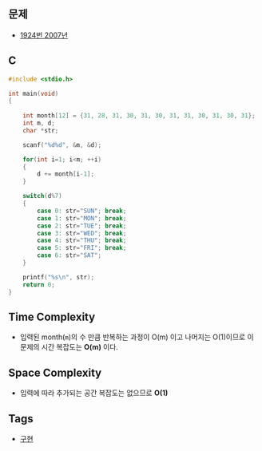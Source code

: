   ## 문제
- [1924번 2007년](https://www.acmicpc.net/problem/1924)

## C
```cpp
#include <stdio.h>

int main(void)
{
	
	int month[12] = {31, 28, 31, 30, 31, 30, 31, 31, 30, 31, 30, 31};
	int m, d;
	char *str;

	scanf("%d%d", &m, &d);

	for(int i=1; i<m; ++i)
	{
		d += month[i-1];
	}

	switch(d%7)
	{
		case 0: str="SUN"; break;
		case 1: str="MON"; break;
		case 2: str="TUE"; break;
		case 3: str="WED"; break;
		case 4: str="THU"; break;
		case 5: str="FRI"; break;
		case 6: str="SAT";
	}

	printf("%s\n", str);
	return 0;
}
```

## Time Complexity
- 입력된 month(`m`)의 수 만큼 반복하는 과정이 O(m) 이고 나머지는 O(1)이므로 이 문제의 시간 복잡도는 **O(m)** 이다.

## Space Complexity
- 입력에 따라 추가되는 공간 복잡도는 없으므로 **O(1)**

## Tags
- [구현](https://github.com/myoi-oj/baekjoon-oj#implementation)
